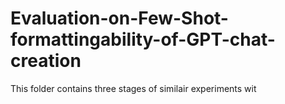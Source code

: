 # Evaluation-on-Few-Shot-formattingability-of-GPT-chat-creation

This folder contains three stages of similair experiments wit
